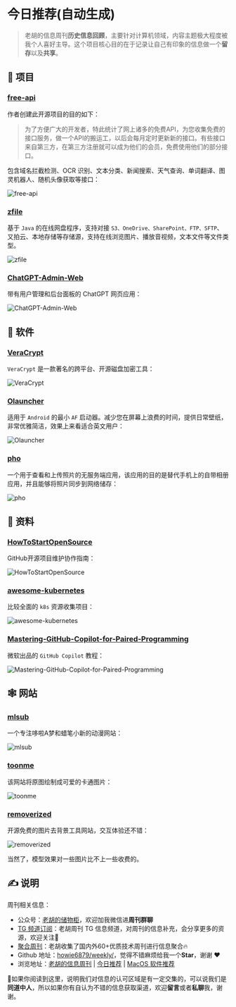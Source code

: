 # 今日推荐(自动生成)

> 老胡的信息周刊**历史信息回顾**，主要针对计算机领域，内容主题极大程度被我个人喜好主导。这个项目核心目的在于记录让自己有印象的信息做一个**留存**以及**共享**。


## 🎯 项目 

### [free-api](https://github.com/fangzesheng/free-api)

作者创建此开源项目的目的如下：

> 为了方便广大的开发者，特此统计了网上诸多的免费API，为您收集免费的接口服务，做一个API的搬运工，以后会每月定时更新新的接口。有些接口来自第三方，在第三方注册就可以成为他们的会员，免费使用他们的部分接口。

包含域名拦截检测、OCR 识别、文本分类、新闻搜索、天气查询、单词翻译、图灵机器人、随机头像获取等接口：

![free-api](https://images-1252557999.file.myqcloud.com/uPic/VvapMO.png) 

### [zfile](https://github.com/zhaojun1998/zfile)

基于 `Java` 的在线网盘程序，支持对接 `S3、OneDrive、SharePoint、FTP、SFTP`、又拍云、本地存储等存储源，支持在线浏览图片、播放音视频，文本文件等文件类型。

![zfile](https://images-1252557999.file.myqcloud.com/uPic/zfile.png) 

### [ChatGPT-Admin-Web](https://github.com/AprilNEA/ChatGPT-Admin-Web)

带有用户管理和后台面板的 ChatGPT 网页应用：

![ChatGPT-Admin-Web](https://images-1252557999.file.myqcloud.com/uPic/ChatGPT-Admin-Web.jpg) 

## 🤖 软件 

### [VeraCrypt](https://veracrypt.fr/en/Home.html)

`VeraCrypt` 是一款著名的跨平台、开源磁盘加密工具：

![VeraCrypt](https://images-1252557999.file.myqcloud.com/uPic/VeraCrypt.jpg) 

### [Olauncher](https://github.com/tanujnotes/Olauncher)

适用于 `Android` 的最小 `AF` 启动器。减少您在屏幕上浪费的时间，提供日常壁纸，非常优雅简洁，效果上来看适合英文用户：

![Olauncher](https://images-1252557999.file.myqcloud.com/uPic/Olauncher.jpg) 

### [pho](https://github.com/fregie/pho)

一个用于查看和上传照片的无服务端应用，该应用的目的是替代手机上的自带相册应用，并且能够将照片同步到网络储存：

![pho](https://images-1252557999.file.myqcloud.com/uPic/pho.jpg) 

## 👀 资料 

### [HowToStartOpenSource](https://github.com/eryajf/HowToStartOpenSource)

GitHub开源项目维护协作指南：

![HowToStartOpenSource](https://images-1252557999.file.myqcloud.com/uPic/HowToStartOpenSource.jpg) 

### [awesome-kubernetes](https://github.com/ramitsurana/awesome-kubernetes)

比较全面的 `k8s` 资源收集项目：

![awesome-kubernetes](https://images-1252557999.file.myqcloud.com/uPic/awesome-kubernetes.jpg) 

### [Mastering-GitHub-Copilot-for-Paired-Programming](https://github.com/microsoft/Mastering-GitHub-Copilot-for-Paired-Programming)

微软出品的 `GitHub Copilot` 教程：

![Mastering-GitHub-Copilot-for-Paired-Programming](https://images-1252557999.file.myqcloud.com/uPic/KTSuLa.png) 

## 🕸 网站 

### [mlsub](https://mlsub.net/)

一个专注哆啦A梦和蜡笔小新的动漫网站：

![mlsub](https://images-1252557999.file.myqcloud.com/uPic/mlsub.jpg) 

### [toonme](https://toonme.com)

该网站将原图绘制成可爱的卡通图片：

![toonme](https://images-1252557999.file.myqcloud.com/uPic/toonme.jpg) 

### [removerized](https://removerized.tech/)

开源免费的图片去背景工具网站，交互体验还不错：

![removerized](https://images-1252557999.file.myqcloud.com/uPic/removerized.jpg)

当然了，模型效果对一些图片比不上一些收费的。 

## ✍️ 说明

周刊相关信息：

- 公众号：[老胡的储物柜](https://images-1252557999.file.myqcloud.com/uPic/ETIbMe.jpg)，欢迎加我微信进**周刊群聊**
- [TG 频道订阅](https://t.me/howie_weekly)：老胡周刊 TG 信息频道，对周刊的信息补充，会分享更多的资源，欢迎关注👏
- [聚合周刊](https://www.fre321.com/weekly)：老胡收集了国内外60+优质技术周刊进行信息聚合🔥
- Github 地址：[howie6879/weekly/](https://github.com/howie6879/weekly/)，觉得不错麻烦给我一个**Star**，谢谢 ❤️
- 浏览地址：[老胡的信息周刊](https://weekly.howie6879.com) | [今日推荐](https://weekly.howie6879.com/recommend/index.html) | [MacOS 软件推荐](https://weekly.howie6879.com/soft/mac.html)

🙌如果你阅读到这里，说明我们对信息的认可区域是有一定交集的，可以说我们是**同道中人**，所以如果你有自认为不错的信息获取渠道，欢迎**留言**或者**私聊**我，谢谢。